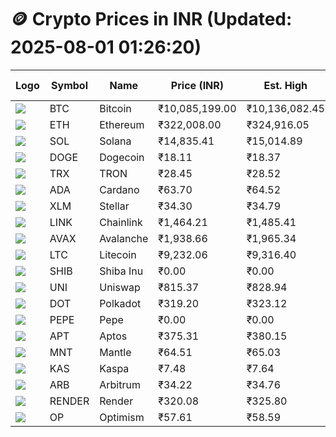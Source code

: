 # 🪙 Crypto Prices in INR (Updated: 2025-08-01 01:26:20)

| Logo | Symbol | Name       | Price (INR) | Est. High | Est. Low | Gross Profit | Fees | Net Profit | ROI % |
|------|--------|------------|-------------|-----------|----------|---------------|------|-------------|--------|
| ![](https://coin-images.coingecko.com/coins/images/1/large/bitcoin.png?1696501400) | BTC    | Bitcoin    | ₹10,085,199.00 | ₹10,136,082.45 | ₹10,034,315.55 | ₹1,014.19 | ₹200.00 | ₹814.19 | 0.81% |
| ![](https://coin-images.coingecko.com/coins/images/279/large/ethereum.png?1696501628) | ETH    | Ethereum   | ₹322,008.00 | ₹324,916.05 | ₹319,099.95 | ₹1,822.66 | ₹200.00 | ₹1,622.66 | 1.62% |
| ![](https://coin-images.coingecko.com/coins/images/4128/large/solana.png?1718769756) | SOL    | Solana     | ₹14,835.41 | ₹15,014.89 | ₹14,655.93 | ₹2,449.26 | ₹200.00 | ₹2,249.26 | 2.25% |
| ![](https://coin-images.coingecko.com/coins/images/5/large/dogecoin.png?1696501409) | DOGE   | Dogecoin   | ₹18.11 | ₹18.37 | ₹17.85 | ₹2,958.65 | ₹200.00 | ₹2,758.65 | 2.76% |
| ![](https://coin-images.coingecko.com/coins/images/1094/large/tron-logo.png?1696502193) | TRX    | TRON       | ₹28.45 | ₹28.52 | ₹28.38 | ₹518.03 | ₹200.00 | ₹318.03 | 0.32% |
| ![](https://coin-images.coingecko.com/coins/images/975/large/cardano.png?1696502090) | ADA    | Cardano    | ₹63.70 | ₹64.52 | ₹62.88 | ₹2,614.59 | ₹200.00 | ₹2,414.59 | 2.41% |
| ![](https://coin-images.coingecko.com/coins/images/100/large/fmpFRHHQ_400x400.jpg?1735231350) | XLM    | Stellar    | ₹34.30 | ₹34.79 | ₹33.81 | ₹2,874.55 | ₹200.00 | ₹2,674.55 | 2.67% |
| ![](https://coin-images.coingecko.com/coins/images/877/large/chainlink-new-logo.png?1696502009) | LINK   | Chainlink  | ₹1,464.21 | ₹1,485.41 | ₹1,443.01 | ₹2,938.65 | ₹200.00 | ₹2,738.65 | 2.74% |
| ![](https://coin-images.coingecko.com/coins/images/12559/large/Avalanche_Circle_RedWhite_Trans.png?1696512369) | AVAX   | Avalanche  | ₹1,938.66 | ₹1,965.34 | ₹1,911.98 | ₹2,791.04 | ₹200.00 | ₹2,591.04 | 2.59% |
| ![](https://coin-images.coingecko.com/coins/images/2/large/litecoin.png?1696501400) | LTC    | Litecoin   | ₹9,232.06 | ₹9,316.40 | ₹9,147.72 | ₹1,843.90 | ₹200.00 | ₹1,643.90 | 1.64% |
| ![](https://coin-images.coingecko.com/coins/images/11939/large/shiba.png?1696511800) | SHIB   | Shiba Inu  | ₹0.00 | ₹0.00 | ₹0.00 | ₹2,344.28 | ₹200.00 | ₹2,144.28 | 2.14% |
| ![](https://coin-images.coingecko.com/coins/images/12504/large/uniswap-logo.png?1720676669) | UNI    | Uniswap    | ₹815.37 | ₹828.94 | ₹801.80 | ₹3,385.01 | ₹200.00 | ₹3,185.01 | 3.19% |
| ![](https://coin-images.coingecko.com/coins/images/12171/large/polkadot.png?1696512008) | DOT    | Polkadot   | ₹319.20 | ₹323.12 | ₹315.28 | ₹2,483.47 | ₹200.00 | ₹2,283.47 | 2.28% |
| ![](https://coin-images.coingecko.com/coins/images/29850/large/pepe-token.jpeg?1696528776) | PEPE   | Pepe       | ₹0.00 | ₹0.00 | ₹0.00 | ₹3,165.59 | ₹200.00 | ₹2,965.59 | 2.97% |
| ![](https://coin-images.coingecko.com/coins/images/26455/large/aptos_round.png?1696525528) | APT    | Aptos      | ₹375.31 | ₹380.15 | ₹370.47 | ₹2,612.35 | ₹200.00 | ₹2,412.35 | 2.41% |
| ![](https://coin-images.coingecko.com/coins/images/30980/large/Mantle-Logo-mark.png?1739213200) | MNT    | Mantle     | ₹64.51 | ₹65.03 | ₹63.99 | ₹1,636.28 | ₹200.00 | ₹1,436.28 | 1.44% |
| ![](https://coin-images.coingecko.com/coins/images/25751/large/kaspa-icon-exchanges.png?1696524837) | KAS    | Kaspa      | ₹7.48 | ₹7.64 | ₹7.32 | ₹4,259.97 | ₹200.00 | ₹4,059.97 | 4.06% |
| ![](https://coin-images.coingecko.com/coins/images/16547/large/arb.jpg?1721358242) | ARB    | Arbitrum   | ₹34.22 | ₹34.76 | ₹33.68 | ₹3,233.80 | ₹200.00 | ₹3,033.80 | 3.03% |
| ![](https://coin-images.coingecko.com/coins/images/11636/large/rndr.png?1696511529) | RENDER | Render     | ₹320.08 | ₹325.80 | ₹314.36 | ₹3,640.76 | ₹200.00 | ₹3,440.76 | 3.44% |
| ![](https://coin-images.coingecko.com/coins/images/25244/large/Optimism.png?1696524385) | OP     | Optimism   | ₹57.61 | ₹58.59 | ₹56.63 | ₹3,475.44 | ₹200.00 | ₹3,275.44 | 3.28% |
